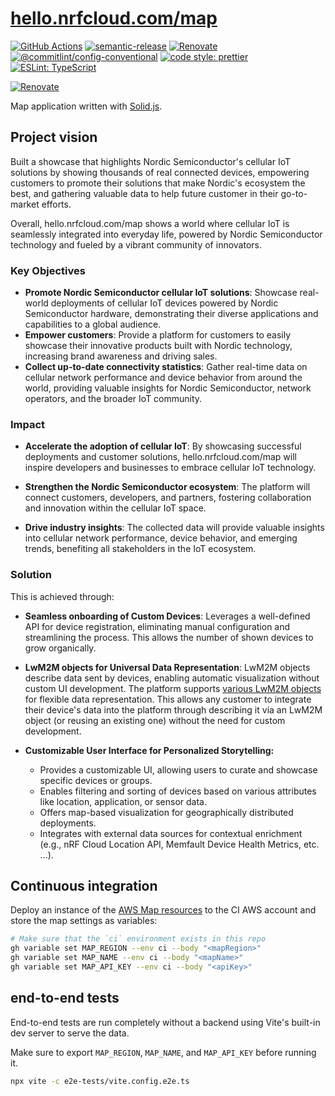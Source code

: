 # [hello.nrfcloud.com/map](https://hello.nrfcloud.com/map)

[![GitHub Actions](https://github.com/hello-nrfcloud/map/actions/workflows/test-and-release.yaml/badge.svg)](https://github.com/hello-nrfcloud/map/actions/workflows/test-and-release.yaml)
[![semantic-release](https://img.shields.io/badge/%20%20%F0%9F%93%A6%F0%9F%9A%80-semantic--release-e10079.svg)](https://github.com/semantic-release/semantic-release)
[![Renovate](https://img.shields.io/badge/renovate-enabled-brightgreen.svg)](https://renovatebot.com)
[![@commitlint/config-conventional](https://img.shields.io/badge/%40commitlint-config--conventional-brightgreen)](https://github.com/conventional-changelog/commitlint/tree/master/@commitlint/config-conventional)
[![code style: prettier](https://img.shields.io/badge/code_style-prettier-ff69b4.svg)](https://github.com/prettier/prettier/)
[![ESLint: TypeScript](https://img.shields.io/badge/ESLint-TypeScript-blue.svg)](https://github.com/typescript-eslint/typescript-eslint)

[![Renovate](https://img.shields.io/badge/renovate-enabled-brightgreen.svg)](https://renovatebot.com)

Map application written with [Solid.js](https://www.solidjs.com/).

## Project vision

Built a showcase that highlights Nordic Semiconductor's cellular IoT solutions
by showing thousands of real connected devices, empowering customers to promote
their solutions that make Nordic's ecosystem the best, and gathering valuable
data to help future customer in their go-to-market efforts.

Overall, hello.nrfcloud.com/map shows a world where cellular IoT is seamlessly
integrated into everyday life, powered by Nordic Semiconductor technology and
fueled by a vibrant community of innovators.

### Key Objectives

- **Promote Nordic Semiconductor cellular IoT solutions**: Showcase real-world
  deployments of cellular IoT devices powered by Nordic Semiconductor hardware,
  demonstrating their diverse applications and capabilities to a global
  audience.
- **Empower customers**: Provide a platform for customers to easily showcase
  their innovative products built with Nordic technology, increasing brand
  awareness and driving sales.
- **Collect up-to-date connectivity statistics**: Gather real-time data on
  cellular network performance and device behavior from around the world,
  providing valuable insights for Nordic Semiconductor, network operators, and
  the broader IoT community.

### Impact

- **Accelerate the adoption of cellular IoT**: By showcasing successful
  deployments and customer solutions, hello.nrfcloud.com/map will inspire
  developers and businesses to embrace cellular IoT technology.

- **Strengthen the Nordic Semiconductor ecosystem**: The platform will connect
  customers, developers, and partners, fostering collaboration and innovation
  within the cellular IoT space.

- **Drive industry insights**: The collected data will provide valuable insights
  into cellular network performance, device behavior, and emerging trends,
  benefiting all stakeholders in the IoT ecosystem.

### Solution

This is achieved through:

- **Seamless onboarding of Custom Devices**: Leverages a well-defined API for
  device registration, eliminating manual configuration and streamlining the
  process. This allows the number of shown devices to grow organically.

- **LwM2M objects for Universal Data Representation**: LwM2M objects describe
  data sent by devices, enabling automatic visualization without custom UI
  development. The platform supports
  [various LwM2M objects](https://github.com/hello-nrfcloud/proto-map) for
  flexible data representation. This allows any customer to integrate their
  device's data into the platform through describing it via an LwM2M object (or
  reusing an existing one) without the need for custom development.

- **Customizable User Interface for Personalized Storytelling:**

  - Provides a customizable UI, allowing users to curate and showcase specific
    devices or groups.
  - Enables filtering and sorting of devices based on various attributes like
    location, application, or sensor data.
  - Offers map-based visualization for geographically distributed deployments.
  - Integrates with external data sources for contextual enrichment (e.g., nRF
    Cloud Location API, Memfault Device Health Metrics, etc. ...).

## Continuous integration

Deploy an instance of the
[AWS Map resources](https://github.com/hello-nrfcloud/aws-map) to the CI AWS
account and store the map settings as variables:

```bash
# Make sure that the `ci` environment exists in this repo
gh variable set MAP_REGION --env ci --body "<mapRegion>"
gh variable set MAP_NAME --env ci --body "<mapName>"
gh variable set MAP_API_KEY --env ci --body "<apiKey>"
```

## end-to-end tests

End-to-end tests are run completely without a backend using Vite's built-in dev
server to serve the data.

Make sure to export `MAP_REGION`, `MAP_NAME`, and `MAP_API_KEY` before running
it.

```bash
npx vite -c e2e-tests/vite.config.e2e.ts
```
